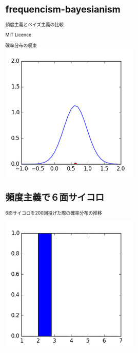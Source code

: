 # frequencism-bayesianism

頻度主義とベイズ主義の比較

MIT Licence

確率分布の収束  
![確率分布の収束](convergence.gif)


頻度主義で６面サイコロ
===
6面サイコロを200回投げた際の確率分布の推移

![pic](freq-dice6.gif)
